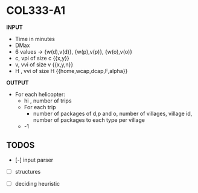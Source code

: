 # COL333-A1


**INPUT**
- Time in minutes
- DMax
- 6 values -> {w(d),v(d)}, {w(p),v(p)}, {w(o),v(o)}
- c, vpi of size c {{x,y}}
- v, vvi of size v {{x,y,n}}
- H , vvi of size H {{home,wcap,dcap,F,alpha}}

**OUTPUT**
- For each helicopter:
    - hi , number of trips
    - For each trip
        - number of packages of d,p and o, number of villages, village id, number of packages to each type per village
    - -1 


## TODOS

- [-] input parser
- [ ] structures
- [ ] deciding heuristic


